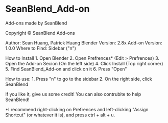 # SeanBlend_Add-on
Add-ons made by SeanBlend

Copyright © SeanBlend Add-ons

Author: Sean Huang, Patrick Huang
Blender Version: 2.8x
Add-on Version: 1.0.0
Where to Find: Sidebar ("n")

How to Install
    1. Open Blender
    2. Open Prefrences* (Edit > Prefrences)
    3. Open the Add-on Secion (On the left side)
    4. Click Install (Top right corner)
    5. Find SeanBlend_Add-on and click on it
    6. Press "Open"

How to use:
    1. Press "n" to go to the sidebar
    2. On the right side, click SeanBlend

If you like it, give us some credit!
You can also contrubite to help SeanBlend!

*I recommend right-clicking on Prefrences and left-clicking "Assign Shortcut" (or whatever it is), and press ctrl + alt + u.